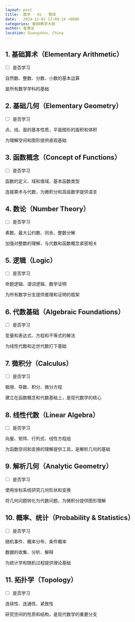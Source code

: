 ```yaml
---
layout: post
title:  数学 - 01 - 整体
date:   2024-12-02 17:09:14 +0800
categories: 崔BB教学大纲
author: 崔秉龙
location: Guangzhou, China
---
```






## 1. 基础算术（Elementary Arithmetic）

- [ ] 是否学习

自然数、整数、分数、小数的基本运算

是所有数学学科的基础

## 2. 基础几何（Elementary Geometry）

- [ ] 是否学习

点、线、面的基本性质，平面图形的面积和体积

为理解空间和图形提供直观基础

## 3. 函数概念（Concept of Functions）

- [ ] 是否学习

函数的定义、域和值域、基本函数类型

连接算术与代数，为微积分和高级数学提供语言

## 4. 数论（Number Theory）

- [ ] 是否学习

素数、最大公约数、同余、整数分解

加强对整数的理解，与代数和函数概念紧密相关

## 5. 逻辑（Logic）

- [ ] 是否学习

命题逻辑、谓词逻辑、数学证明

为所有数学分支提供推理和证明的框架

## 6. 代数基础（Algebraic Foundations）

- [ ] 是否学习

变量和表达式、方程和不等式的解法

为线性代数和近世代数打下基础

## 7. 微积分（Calculus）

- [ ] 是否学习

极限、导数、积分、微分方程

建立在函数概念和代数基础上，是现代数学的核心

## 8. 线性代数（Linear Algebra）

- [ ] 是否学习

向量、矩阵、行列式、线性方程组

为函数空间和变换的理解提供工具，是解析几何的基础

## 9. 解析几何（Analytic Geometry）

- [ ] 是否学习

使用坐标系统研究几何形状和变换

将几何问题转化为代数问题，为微积分提供图形理解


## 10. 概率、统计（Probability & Statistics）

- [ ] 是否学习

随机事件、概率分布、条件概率

数据的收集、分析、解释

为统计学和随机过程提供理论基础

## 11. 拓扑学（Topology）

- [ ] 是否学习

连续性、连通性、紧致性

研究空间的性质和结构，是现代数学的重要分支
